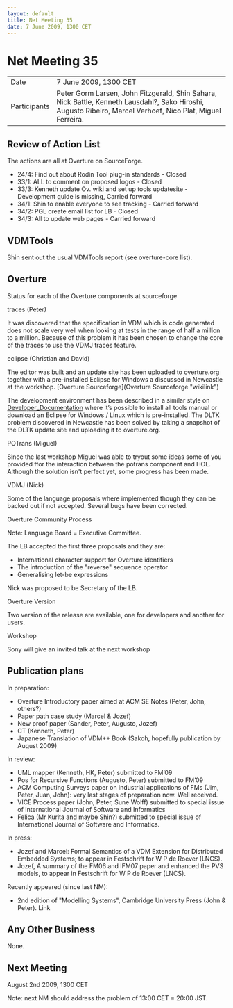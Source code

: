 ```yaml
---
layout: default
title: Net Meeting 35
date: 7 June 2009, 1300 CET
---
```



# Net Meeting 35

|||
|---|---|
| Date | 7 June 2009, 1300 CET |
| Participants | Peter Gorm Larsen, John Fitzgerald, Shin Sahara, Nick Battle, Kenneth Lausdahl?, Sako Hiroshi, Augusto Ribeiro, Marcel Verhoef, Nico Plat, Miguel Ferreira. |

Review of Action List
---------------------

The actions are all at Overture on SourceForge.

-   24/4: Find out about Rodin Tool plug-in standards - Closed
-   33/1: ALL to comment on proposed logos - Closed
-   33/3: Kenneth update Ov. wiki and set up tools updatesite -
    Development guide is missing, Carried forward
-   34/1: Shin to enable everyone to see tracking - Carried forward
-   34/2: PGL create email list for LB - Closed
-   34/3: All to update web pages - Carried forward

VDMTools
--------

Shin sent out the usual VDMTools report (see overture-core list).

Overture
--------

Status for each of the Overture components at sourceforge

traces (Peter)

It was discovered that the specification in VDM which is code generated
does not scale very well when looking at tests in the range of half a
million to a million. Because of this problem it has been chosen to
change the core of the traces to use the VDMJ traces feature.

eclipse (Christian and David)

The editor was built and an update site has been uploaded to
overture.org together with a pre-installed Eclipse for Windows a
discussed in Newcastle at the workshop. [Overture
Sourceforge](Overture Sourceforge "wikilink")

The development environment has been described in a similar style on
[Developer\_Documentation](Developer_Documentation "wikilink") where
it’s possible to install all tools manual or download an Eclipse for
Windows / Linux which is pre-installed. The DLTK problem discovered in
Newcastle has been solved by taking a snapshot of the DLTK update site
and uploading it to overture.org.

POTrans (Miguel)

Since the last workshop Miguel was able to tryout some ideas some of you
provided ffor the interaction between the potrans component and HOL.
Although the solution isn't perfect yet, some progress has been made.

VDMJ (Nick)

Some of the language proposals where implemented though they can be
backed out if not accepted. Several bugs have been corrected.

Overture Community Process

Note: Language Board = Executive Committee.

The LB accepted the first three proposals and they are:

-   International character support for Overture identifiers
-   The introduction of the "reverse" sequence operator
-   Generalising let-be expressions

Nick was proposed to be Secretary of the LB.

Overture Version

Two version of the release are available, one for developers and another
for users.

Workshop

Sony will give an invited talk at the next workshop

Publication plans
-----------------

In preparation:

-   Overture Introductory paper aimed at ACM SE Notes (Peter, John,
    others?)
-   Paper path case study (Marcel & Jozef)
-   New proof paper (Sander, Peter, Augusto, Jozef)
-   CT (Kenneth, Peter)
-   Japanese Translation of VDM++ Book (Sakoh, hopefully publication by
    August 2009)

In review:

-   UML mapper (Kenneth, HK, Peter) submitted to FM’09
-   Pos for Recursive Functions (Augusto, Peter) submitted to FM’09
-   ACM Computing Surveys paper on industrial applications of FMs (Jim,
    Peter, Juan, John): very last stages of preparation now. Well
    received.
-   VICE Process paper (John, Peter, Sune Wolff) submitted to special
    issue of International Journal of Software and Informatics
-   Felica (Mr Kurita and maybe Shin?) submitted to special issue of
    International Journal of Software and Informatics.

In press:

-   Jozef and Marcel: Formal Semantics of a VDM Extension for
    Distributed Embedded Systems; to appear in Festschrift for W P de
    Roever (LNCS).
-   Jozef, A summary of the FM06 and IFM07 paper and enhanced the PVS
    models, to appear in Festschrift for W P de Roever (LNCS).

Recently appeared (since last NM):

-   2nd edition of "Modelling Systems", Cambridge University Press (John
    & Peter). Link

Any Other Business
------------------

None.

Next Meeting
------------

August 2nd 2009, 1300 CET

Note: next NM should address the problem of 13:00 CET = 20:00 JST.
